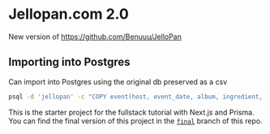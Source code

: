 # Jellopan.com 2.0
New version of https://github.com/Benuuu/JelloPan
## Importing into Postgres
Can import into Postgres using the original db preserved as a csv
```bash
psql -d 'jellopan' -c "COPY event(host, event_date, album, ingredient, created_at, updated_at) FROM "\'$PWD/public/events_db.csv\'" DELIMITER ',' CSV HEADER;"
```

This is the starter project for the fullstack tutorial with Next.js and Prisma. You can find the final version of this project in the [`final`](https://github.com/prisma/blogr-nextjs-prisma/tree/final) branch of this repo.
